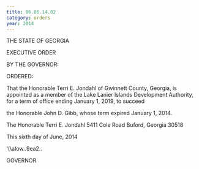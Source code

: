 ```yaml
---
title: 06.06.14.02
category: orders
year: 2014
---
```

 

THE STATE OF GEORGIA

EXECUTIVE ORDER

BY THE GOVERNOR:

ORDERED:

That the Honorable Terri E. Jondahl of Gwinnett County, Georgia,
is appointed as a member of the Lake Lanier Islands Development
Authority, for a term of office ending January 1, 2019, to succeed

the Honorable John D. Gibb, whose term expired January 1, 2014.

The Honorable Terri E. Jondahl
5411 Cole Road
Buford, Georgia 30518

This sixth day of June, 2014

‘(\aIow..9ea2..

GOVERNOR

